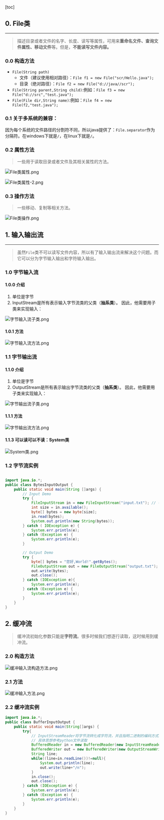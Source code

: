 [toc]

## 0. File类
***
> 描述目录或者文件的名字、长度、读写等属性，可用来**重命名文件、查询文件属性、移动文件**等。但是，**不能读写文件内容。**

### 0.0 构造方法

- `File(String path)`
    - 文件（建议使用相对路径）：`File f1 = new File("scr/Hello.java");`
    - 目录（绝对路径）：`File f2 = new File("d://java//scr");`
- `File(String parent,String child)`:例如：`File f3 = new File("d://src","test.java");`
- `File(File dir,String name)`:例如：`File f4 = new File(f2,"test.java");`

### 0.1 关于多系统的兼容：
因为每个系统的文件路径的分割符不同，所以java提供了：`File.separator`作为分隔符。在windows下就是`/`，在linux下就是`/`。

### 0.2 属性方法
> 一些用于读取目录或者文件及其相关属性的方法。

![File类属性.png](./image/File字节流和缓冲流/File类属性.png)

![File类属性-2.png](./image/File字节流和缓冲流/File类属性-2.png)


### 0.3 操作方法
> 一些移动、复制等相关方法。

![File类操作.png](./image/File字节流和缓冲流/File类操作.png)


## 1. 输入输出流
***
> 虽然`File`类不可以读写文件内容，所以有了输入输出流来解决这个问题。而它可以分为字节输入输出和字符输入输出。

### 1.0 字节输入流
#### 1.0.0 介绍
1. 单位是字节
2. InputStream是所有表示输入字节流类的父类（**抽系类**）。
因此，他需要用子类来实现输入：

![字节输入流子类.png](./image/File字节流和缓冲流/字节输入流子类.png)



#### 1.0.1 方法
![字节输入流方法.png](./image/File字节流和缓冲流/字节输入流方法.png)



### 1.1 字节输出流
#### 1.1.0 介绍
1. 单位是字节
2. OutputStream是所有表示输出字节流类的父类（**抽系类**）。
因此，他需要用子类来实现输入：


![字节输出流子类.png](./image/File字节流和缓冲流/字节输出流子类.png)


#### 1.1.1 方法


![字节输出流方法.png](./image/File字节流和缓冲流/字节输出流方法.png)



#### 1.1.3 可以读可以不读：System类

![System类.png](./image/File字节流和缓冲流/System类.png)

### 1.2 字节流实例
```java

import java.io.*;
public class BytesInputOutput {
    public static void main(String []args) {
        // Input Demo
        try {
            FileInputStream in = new FileInputStream("input.txt"); // 字节流
            int size = in.available();
            byte[] bytes = new byte[size];
            in.read(bytes);
            System.out.println(new String(bytes));
        } catch ( IOException e) {
            System.err.println(e);
        } catch (Exception e) {
            System.err.println(e);
        }

        // Output Demo
        try {
            byte[] bytes = "您好,World!".getBytes();
            FileOutputStream out = new FileOutputStream("output.txt");
            out.write(bytes);
            out.close();
        } catch (IOException e){
            System.err.println(e);
        } catch (Exception e) {
            System.err.println(e);
        }
    }
}
```

## 2. 缓冲流
> 缓冲流初始化参数只能是**字符流**。很多时候我们想逐行读取，这时候用到缓冲流。


### 2.0 构造方法
![缓冲输入流构造方法.png](./image/File字节流和缓冲流/缓冲输入流构造方法.png)


### 2.1 方法

![缓冲输入方法.png](./image/File字节流和缓冲流/缓冲输入方法.png)


### 2.2 缓冲流实例
```java
import java.io.*;
public class BufferInputOutput {
    public static void main(String[]args) {
        try{
            // InputStreamReader将字节流转化成字符流，并且指明二进制的编码方式。推荐使用"utf-8"
            // 具体思想参考python文件读取
            BufferedReader in = new BufferedReader(new InputStreamReader(new FileInputStream("input.txt"),"utf-8"));
            BufferedWriter out = new BufferedWriter(new OutputStreamWriter(new FileOutputStream("output.txt"),"utf-8"));
            String line;
            while((line=in.readLine())!=null){
                System.out.println(line);
                out.write(line+"/n");
            }
            in.close();
            out.close();
        } catch (IOException e) {
            System.err.println(e);
        } catch (Exception e) {
            System.err.println(e);
        }
    }
}
```
